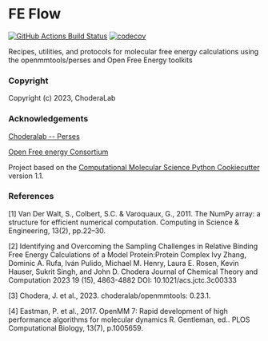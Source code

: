 FE Flow
==============================
[//]: # (Badges)
[![GitHub Actions Build Status](https://github.com/choderalab/feflow/actions/workflows/ci.yaml/badge.svg)](https://github.com/choderalab/feflow/actions/workflows/ci.yaml)
[![codecov](https://codecov.io/gh/choderalab/feflow/branch/main/graph/badge.svg)](https://codecov.io/gh/choderalab/feflow/branch/main)


Recipes, utilities, and protocols for molecular free energy calculations using the openmmtools/perses and Open Free Energy toolkits

### Copyright

Copyright (c) 2023, ChoderaLab


### Acknowledgements
[Choderalab -- Perses](https://github.com/choderalab/perses)

[Open Free energy Consortium](https://openfree.energy/)

Project based on the
[Computational Molecular Science Python Cookiecutter](https://github.com/molssi/cookiecutter-cms) version 1.1.

### References
[1] Van Der Walt, S., Colbert, S.C. & Varoquaux, G., 2011. The NumPy array: a structure for efficient numerical computation. Computing in Science & Engineering, 13(2), pp.22–30.

[2] Identifying and Overcoming the Sampling Challenges in Relative Binding Free Energy Calculations of a Model Protein:Protein Complex
Ivy Zhang, Dominic A. Rufa, Iván Pulido, Michael M. Henry, Laura E. Rosen, Kevin Hauser, Sukrit Singh, and John D. Chodera
Journal of Chemical Theory and Computation 2023 19 (15), 4863-4882
DOI: 10.1021/acs.jctc.3c00333

[3] Chodera, J. et al., 2023. choderalab/openmmtools: 0.23.1.

[4] Eastman, P. et al., 2017. OpenMM 7: Rapid development of high performance algorithms for molecular dynamics R. Gentleman, ed.. PLOS Computational Biology, 13(7), p.1005659.

